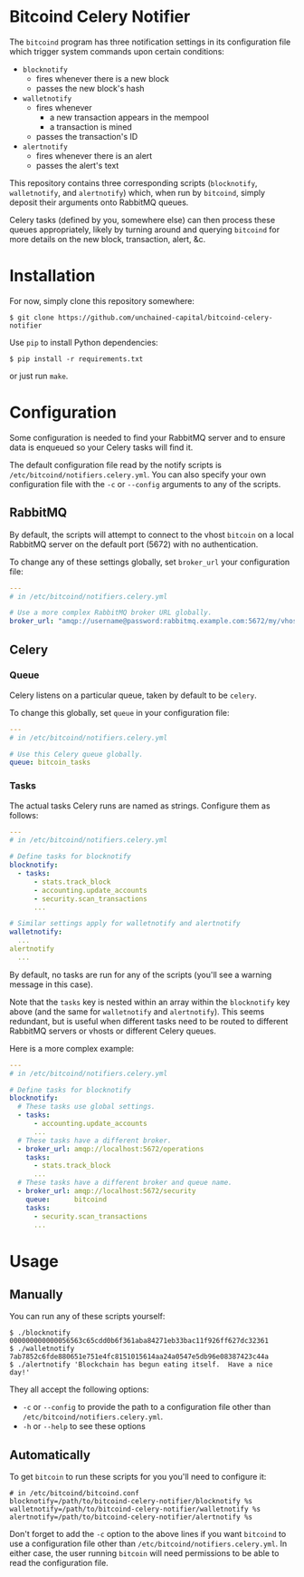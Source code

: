 # Bitcoind Celery Notifier

The `bitcoind` program has three notification settings in its
configuration file which trigger system commands upon certain
conditions:

* `blocknotify`
  * fires whenever there is a new block
  * passes the new block's hash
* `walletnotify`
  * fires whenever
    * a new transaction appears in the mempool
	* a transaction is mined
  * passes the transaction's ID
* `alertnotify`
  * fires whenever there is an alert
  * passes the alert's text
  
This repository contains three corresponding scripts (`blocknotify`,
`walletnotify`, and `alertnotify`) which, when run by `bitcoind`,
simply deposit their arguments onto RabbitMQ queues.

Celery tasks (defined by you, somewhere else) can then process these
queues appropriately, likely by turning around and querying `bitcoind`
for more details on the new block, transaction, alert, &c.

# Installation

For now, simply clone this repository somewhere:

```
$ git clone https://github.com/unchained-capital/bitcoind-celery-notifier
```

Use `pip` to install Python dependencies:

```
$ pip install -r requirements.txt
```

or just run `make`.

# Configuration

Some configuration is needed to find your RabbitMQ server and to
ensure data is enqueued so your Celery tasks will find it.

The default configuration file read by the notify scripts is
`/etc/bitcoind/notifiers.celery.yml`.  You can also specify your own
configuration file with the `-c` or `--config` arguments to any of the
scripts.

## RabbitMQ

By default, the scripts will attempt to connect to the vhost `bitcoin`
on a local RabbitMQ server on the default port (5672) with no
authentication.

To change any of these settings globally, set `broker_url` your
configuration file:

```yaml
---
# in /etc/bitcoind/notifiers.celery.yml

# Use a more complex RabbitMQ broker URL globally.
broker_url: "amqp://username@password:rabbitmq.example.com:5672/my/vhost"
```

## Celery

### Queue

Celery listens on a particular queue, taken by default to be `celery`.

To change this globally, set `queue` in your configuration file:

```yaml
---
# in /etc/bitcoind/notifiers.celery.yml

# Use this Celery queue globally.
queue: bitcoin_tasks
```

### Tasks

The actual tasks Celery runs are named as strings.  Configure them as
follows:

```yaml
---
# in /etc/bitcoind/notifiers.celery.yml

# Define tasks for blocknotify
blocknotify:
  - tasks:
      - stats.track_block
	  - accounting.update_accounts
	  - security.scan_transactions
	  ...

# Similar settings apply for walletnotify and alertnotify
walletnotify:
  ...
alertnotify
  ...
```

By default, no tasks are run for any of the scripts (you'll see a
warning message in this case).

Note that the `tasks` key is nested within an array within the
`blocknotify` key above (and the same for `walletnotify` and
`alertnotify`).  This seems redundant, but is useful when different
tasks need to be routed to different RabbitMQ servers or vhosts or
different Celery queues.

Here is a more complex example:

```yaml
---
# in /etc/bitcoind/notifiers.celery.yml

# Define tasks for blocknotify
blocknotify:
  # These tasks use global settings. 
  - tasks:
	  - accounting.update_accounts
	  ...
  # These tasks have a different broker.
  - broker_url: amqp://localhost:5672/operations
    tasks:
      - stats.track_block
	  ...
  # These tasks have a different broker and queue name.
  - broker_url: amqp://localhost:5672/security
    queue:      bitcoind
	tasks:
	  - security.scan_transactions
	  ...
```

# Usage

## Manually

You can run any of these scripts yourself:

```
$ ./blocknotify 000000000000056563c65cdd0b6f361aba84271eb33bac11f926ff627dc32361
$ ./walletnotify 7ab7852c6fde880651e751e4fc8151015614aa24a0547e5db96e08387423c44a
$ ./alertnotify 'Blockchain has begun eating itself.  Have a nice day!'
```

They all accept the following options:

* `-c` or `--config` to provide the path to a configuration file other than `/etc/bitcoind/notifiers.celery.yml`.
* `-h` or `--help` to see these options

## Automatically

To get `bitcoin` to run these scripts for you you'll need to configure
it:

```
# in /etc/bitcoind/bitcoind.conf
blocknotify=/path/to/bitcoind-celery-notifier/blocknotify %s
walletnotify=/path/to/bitcoind-celery-notifier/walletnotify %s
alertnotify=/path/to/bitcoind-celery-notifier/alertnotify %s
```

Don't forget to add the `-c` option to the above lines if you want
`bitcoind` to use a configuration file other than
`/etc/bitcoind/notifiers.celery.yml`.  In either case, the user
running `bitcoin` will need permissions to be able to read the
configuration file.
